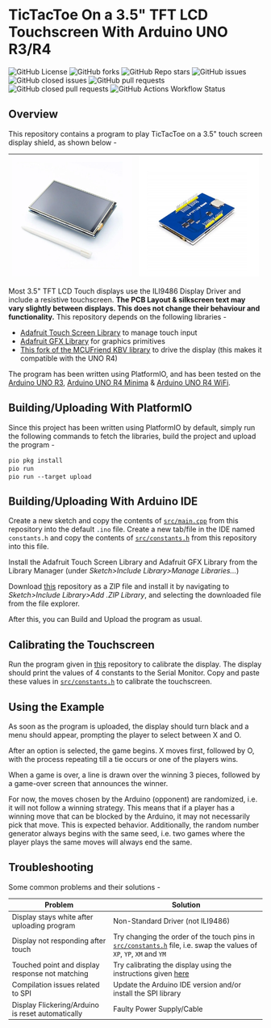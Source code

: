 # TicTacToe On a 3.5" TFT LCD Touchscreen With Arduino UNO R3/R4

![GitHub License](https://img.shields.io/github/license/Aditya-A-garwal/Arduino-TFT-LCD-3-5-Tic-Tac-Toe)
![GitHub forks](https://img.shields.io/github/forks/Aditya-A-garwal/Arduino-TFT-LCD-3-5-Tic-Tac-Toe?style=flat-square&color=blue)
![GitHub Repo stars](https://img.shields.io/github/stars/Aditya-A-garwal/Arduino-TFT-LCD-3-5-Tic-Tac-Toe?style=flat-square&color=blue)
![GitHub issues](https://img.shields.io/github/issues-raw/Aditya-A-garwal/Arduino-TFT-LCD-3-5-Tic-Tac-Toe?style=flat-square&color=indianred)
![GitHub closed issues](https://img.shields.io/github/issues-closed-raw/Aditya-A-garwal/Arduino-TFT-LCD-3-5-Tic-Tac-Toe?style=flat-square)
![GitHub pull requests](https://img.shields.io/github/issues-pr/Aditya-A-garwal/Arduino-TFT-LCD-3-5-Tic-Tac-Toe?style=flat-square&color=indianred)
![GitHub closed pull requests](https://img.shields.io/github/issues-pr-closed/Aditya-A-garwal/Arduino-TFT-LCD-3-5-Tic-Tac-Toe?style=flat-square)
![GitHub Actions Workflow Status](https://img.shields.io/github/actions/workflow/status/Aditya-A-garwal/Arduino-TFT-LCD-3-5-Tic-Tac-Toe/build.yml?style=flat-square)

## Overview

This repository contains a program to play TicTacToe on a 3.5" touch screen display shield, as shown below -

|![Image of LCD Touch Shield from Top](images/LCD_top.png)|![Image of LCD Touch Shield from Bottom](images/LCD_bottom.png)|
|-|-|

Most 3.5" TFT LCD Touch displays use the ILI9486 Display Driver and include a resistive touchscreen. **The PCB Layout & silkscreen text may vary slightly between displays. This does not change their behaviour and functionality.** This repository depends on the following libraries -

- [Adafruit Touch Screen Library](https://github.com/adafruit/Adafruit_TouchScreen) to manage touch input
- [Adafruit GFX Library](https://github.com/adafruit/Adafruit-GFX-Library/tree/master) for graphics primitives
- [This fork of the MCUFriend KBV library](https://github.com/slviajero/MCUFRIEND_kbv) to drive the display (this makes it compatible with the UNO R4)

The program has been written using PlatformIO, and has been tested on the [Arduino UNO R3](https://docs.arduino.cc/hardware/uno-rev3/), [Arduino UNO R4 Minima](https://docs.arduino.cc/hardware/uno-r4-minima/) & [Arduino UNO R4 WiFi](https://docs.arduino.cc/hardware/uno-r4-wifi/).

## Building/Uploading With PlatformIO

Since this project has been written using PlatformIO by default, simply run the following commands to fetch the libraries, build the project and upload the program -

```shell
pio pkg install
pio run
pio run --target upload
```

## Building/Uploading With Arduino IDE

Create a new sketch and copy the contents of [```src/main.cpp```](/src/main.cpp) from this repository into the default ```.ino``` file. Create a new tab/file in the IDE named ```constants.h``` and copy the contents of [```src/constants.h```](/src/constants.h) from this repository into this file.

Install the Adafruit Touch Screen Library and Adafruit GFX Library from the Library Manager (under *Sketch>Include Library>Manage Libraries...*)

Download [this](https://github.com/slviajero/MCUFRIEND_kbv) repository as a ZIP file and install it by navigating to *Sketch>Include Library>Add .ZIP Library*, and selecting the downloaded file from the file explorer.

After this, you can Build and Upload the program as usual.

## Calibrating the Touchscreen

Run the program given in [this](https://github.com/Aditya-A-garwal/Arduino-TFT-LCD-3-5-Touch-Calibration) repository to calibrate the display. The display should print the values of 4 constants to the Serial Monitor. Copy and paste these values in [```src/constants.h```](/src/constants.h) to calibrate the touchscreen.

## Using the Example

As soon as the program is uploaded, the display should turn black and a menu should appear, prompting the player to select between X and O.

After an option is selected, the game begins. X moves first, followed by O, with the process repeating till a tie occurs or one of the players wins.

When a game is over, a line is drawn over the winning 3 pieces, followed by a game-over screen that announces the winner.

For now, the moves chosen by the Arduino (opponent) are randomized, i.e. it will not follow a winning strategy. This means that if a player has a winning move that can be blocked by the Arduino, it may not necessarily pick that move. This is expected behavior.
Additionally, the random number generator always begins with the same seed, i.e. two games where the player plays the same moves will always end the same.

## Troubleshooting

Some common problems and their solutions -

|Problem|Solution|
|-|-|
|Display stays white after uploading program|Non-Standard Driver (not ILI9486)|
|Display not responding after touch|Try changing the order of the touch pins in [```src/constants.h```](/src/constants.h) file, i.e. swap the values of ```XP```, ```YP```, ```XM``` and ```YM```|
|Touched point and display response not matching|Try calibrating the display using the instructions given [here](https://github.com/Aditya-A-garwal/Arduino-TFT-LCD-3-5-Touch-Calibration)|
|Compilation issues related to SPI|Update the Arduino IDE version and/or install the SPI library|
|Display Flickering/Arduino is reset automatically|Faulty Power Supply/Cable|
